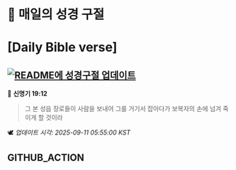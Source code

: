 # 🙏 매일의 성경 구절
# [Daily Bible verse]
## [![README에 성경구절 업데이트](https://github.com/DONGSUKA/first_test/actions/workflows/update-readme-bible.yml/badge.svg)](https://github.com/DONGSUKA/first_test/actions/workflows/update-readme-bible.yml)
<!-- START_BIBLE_VERSE -->
📖 **신명기 19:12**
> 그 본 성읍 장로들이 사람을 보내어 그를 거기서 잡아다가 보복자의 손에 넘겨 죽이게 할 것이라

🕊️ _업데이트 시각: 2025-09-11 05:55:00 KST_
  <!-- END_BIBLE_VERSE -->
## GITHUB_ACTION
